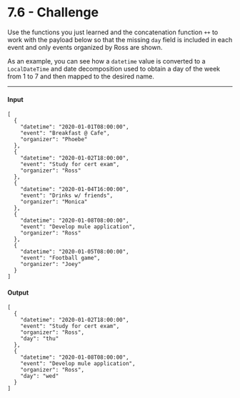 # 7.6 - Challenge

Use the functions you just learned and the concatenation function `++` to work with the payload below so that the missing `day` field is included in each event and only events organized by Ross are shown.

As an example, you can see how a `datetime` value is converted to a `LocalDateTime` and date decomposition used to obtain a day of the week from 1 to 7 and then mapped to the desired name.

---
#### Input
```
[
  {
    "datetime": "2020-01-01T08:00:00",
    "event": "Breakfast @ Cafe",
    "organizer": "Phoebe"
  },
  {
    "datetime": "2020-01-02T18:00:00",
    "event": "Study for cert exam",
    "organizer": "Ross"
  },
  {
    "datetime": "2020-01-04T16:00:00",
    "event": "Drinks w/ friends",
    "organizer": "Monica"
  },
  {
    "datetime": "2020-01-08T08:00:00",
    "event": "Develop mule application",
    "organizer": "Ross"
  },
  {
    "datetime": "2020-01-05T08:00:00",
    "event": "Football game",
    "organizer": "Joey"
  }
]
```
#### Output
```
[
  {
    "datetime": "2020-01-02T18:00:00",
    "event": "Study for cert exam",
    "organizer": "Ross",
    "day": "thu"
  },
  {
    "datetime": "2020-01-08T08:00:00",
    "event": "Develop mule application",
    "organizer": "Ross",
    "day": "wed"
  }
]
```
